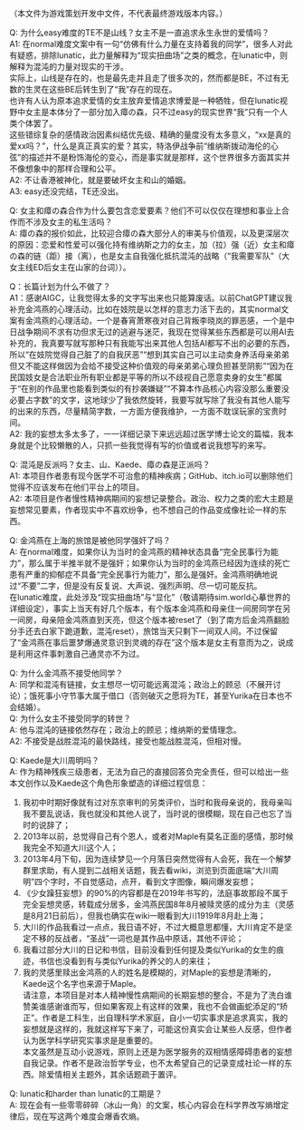 （本文件为游戏策划开发中文件，不代表最终游戏版本内容。）

Q: 为什么easy难度的TE不是山线？女主不是一直追求永生永世的爱情吗？   
A1: 在normal难度文案中有一句“仿佛有什么力量在支持着我的同学”，很多人对此有疑惑，排除lunatic，此力量解释为“现实扭曲场”之类的概念，在lunatic中，则解释为混沌的力量对现实的干涉。  
实际上，山线是存在的，也是最先走并且走了很多次的，然而都是BE，不过有无数的生灵在这些BE后转生到了“我”存在的现在。  
也许有人认为原本追求爱情的女主放弃爱情追求博爱是一种牺牲，但在lunatic视野中女主是本体分了一部分加入瘴の森，只不过easy的现实世界“我”只有一个人类个体罢了。  
这些错综复杂的感情政治因素纠结优先级、精确的量度没有太多意义，“xx是真的爱xx吗？”，什么是真正真实的爱？其实，特洛伊战争前“维纳斯拨动海伦的心弦”的描述并不是粉饰海伦的变心，而是事实就是那样，这个世界很多方面其实并不像想象中的那样合理和公平。  
A2: 不让香港被神化，就是要破坏女主和山的婚姻。  
A3: easy还没完结，TE还没出。

Q: 女主和瘴の森合作为什么要包含恋爱要素？他们不可以仅仅在理想和事业上合作而不涉及女主的私生活吗？  
A: 瘴の森的报价如此，比较迎合瘴の森大部分人的审美与价值观，以及更深层次的原因：恋爱和性爱可以强化持有维纳斯之力的女主，加（拉）强（近）女主和瘴の森的链（距）接（离），也是女主自我强化抵抗混沌的战略（“我需要军队”（大女主线ED后女主在山家的台词））。  

Q：长篇计划为什么不做了？  
A1：感谢AIGC，让我觉得太多的文字写出来也只能算废话。以前ChatGPT建议我补充金鸿燕的心理活动，比如在妓院是以怎样的意志力活下去的，其实normal文案有金鸿燕的心理活动，一个是春宵萧寒夜对自己背叛李晓岚的罪恶感，一个是中日战争期间不求有功但求无过的逃避与迷茫，我现在觉得某些东西都是可以用AI去补充的，我真要写就写那种只有我能写出来其他人包括AI都写不出的必要的东西，所以“在妓院觉得自己脏了的自我厌恶”“想到其实自己可以主动卖身养活母亲弟弟但又不能这样做因为会给不接受这种价值观的母亲弟弟心理负担甚至阴影”“因为在民国妓女是合法职业所有职业都是平等的所以不歧视自己愿意卖身的女生”都属于“在别的作品里也能看到类似的有抄袭嫌疑”“不算本作品核心内容没那么重要没必要占字数”的文字，这地球少了我依然旋转，我要写就写除了我没有其他人能写的出来的东西，尽量精简字数，一方面方便我维护，一方面不耽误玩家的宝贵时间。  
A2: 我的妄想太多太多了，一一详细记录下来远远超过医学博士论文的篇幅，我本身就是个比较懒散的人，只抓一些我觉得有写的价值或者说我想写的来写。  

Q: 混沌是反派吗？女主、山、Kaede、瘴の森是正派吗？  
A1: 本项目作者患有现今医学不可治愈的精神疾病；GitHub、itch.io可以删除他们觉得不应该发布在他们平台上的项目。  
A2: 本项目是作者慢性精神病期间的妄想记录整合。政治、权力之类的宏大主题是妄想常见要素，作者现实中不喜欢纷争，也不想自己的作品变成像社论一样的东西。  

Q: 金鸿燕在上海的旅馆是被他同学强奸了吗？  
A: 在normal难度，如果你认为当时的金鸿燕的精神状态具备“完全民事行为能力”，那么属于半推半就不是强奸；如果你认为当时的金鸿燕已经因为连续的死亡患有严重的抑郁症不具备“完全民事行为能力”，那么是强奸。金鸿燕明确地说过“不要”二字，但是没有反复说、大声说、强烈声明、尽一切可能反抗。  
在lunatic难度，此处涉及“现实扭曲场”与“显化”（敬请期待sim.world心摹世界的详细设定），事实上当天有好几个版本，有个版本金鸿燕和母亲住一间房同学在另一间房，母亲陪金鸿燕直到天亮，但这个版本被reset了（到了南方后金鸿燕翻脸分手还去白家下跪道歉，混沌reset），旅馆当天只剩下一间双人间。不过保留了“金鸿燕在事后噩梦爆通灵意识到灵魂的存在”这个版本是女主有意而为之，说成是利用这件事刺激自己通灵亦不为过。

Q: 为什么金鸿燕不接受他同学？  
A: 同学和混沌有链接，女主想尽一切可能远离混沌；政治上的顾忌（不展开讨论）；饿死事小守节事大属于借口（否则破灭之愿将为TE，甚至Yurika在日本也不会结婚）。  
Q: 为什么女主不接受同学的转世？  
A: 他与混沌的链接依然存在；政治上的顾忌；维纳斯的爱情理念。  
A2: 不接受是战胜混沌的最快路线，接受也能战胜混沌，但相对慢。

Q: Kaede是大川周明吗？  
A: 作为精神残疾三级患者，无法为自己的直接回答负完全责任，但可以给出一些本文创作以及Kaede这个角色形象塑造的详细过程信息：  
1. 我初中时期好像就有过对东京审判的另类评价，当时和我母亲说的，我母亲叫我不要乱说话，我也就没和其他人说了，当时说的很模糊，现在自己也忘了当时的说辞了；
2. 2013年以前，总觉得自己有个恩人，或者对Maple有莫名正面的感情，那时候我完全不知道大川这个人；
3. 2013年4月下旬，因为连续梦见一个月落日突然觉得有人会死，我在一个解梦群里求助，有人提到二战相关话题，我去看wiki，浏览到页面底端“大川周明”四个字时，不自觉感动，点开，看到文字图像，瞬间爆发妄想；
4. 《少女躁狂妄想》的90%的内容都是在2019年书写的，法庭事故那段不属于完全妄想灵感，转载成分居多，金鸿燕民国8年8月被赎灵感的成分为主（灵感是8月21日前后），但我也确实在wiki一眼看到大川1919年8月赴上海；
5. 大川的作品我看过一点点，我日语不好，不过大概意思都懂，大川肯定不是坚定不移的反战者，“圣战”一词也是其作品中原话，其他不评论；
6. 我看过部分大川的日记和书信，目前没看到任何提及类似Yurika的女生的痕迹，书信也没看到有与类似Yurika的养父的人的来往；
7. 我的灵感里赎出金鸿燕的人的姓名是模糊的，对Maple的妄想是清晰的，Kaede这个名字也来源于Maple。  
请注意，本项目是对本人精神慢性病期间的长期妄想的整合，不是为了洗白谁赞美谁感谢谁而写，但如果客观上有这样的效果，我也不会做画蛇添足的“矫正”。作者是工科生，出自理科学术家庭，自小一切实事求是追求真实，我的妄想就是这样的，我就这样写下来了，可能这份真实会让某些人反感，但作者认为医学科学研究实事求是是重要的。  
本文虽然是互动小说游戏，原则上还是为医学服务的双相情感障碍患者的妄想自我记录。作者不是政治哲学专业，也不太希望自己的记录变成社论一样的东西。除爱情相关主题外，其余话题疏于置评。

Q: lunatic和harder than lunatic的工期是？  
A: 现在会有一些零零碎碎（冰山一角）的文案，核心内容会在科学界改写熵增定律后，现在写这两个难度会爆香农熵。
